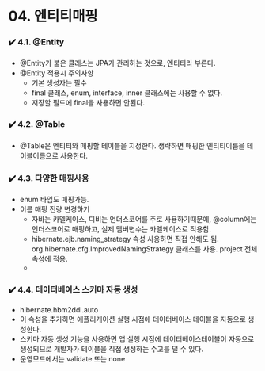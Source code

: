 # 04. 엔티티매핑

### ✔️ 4.1. @Entity
- @Entity가 붙은 클래스는 JPA가 관리하는 것으로, 엔티티라 부른다.
- @Entity 적용시 주의사항
  - 기본 생성자는 필수
  - final 클래스, enum, interface, inner 클래스에는 사용할 수 없다.
  - 저장할 필드에 final을 사용하면 안된다.
### ✔️ 4.2. @Table
- @Table은 엔티티와 매핑할 테이블을 지정한다. 생략하면 매핑한 엔티티이름을 테이블이름으로 사용한다. 

### ✔️ 4.3. 다양한 매핑사용
- enum 타입도 매핑가능.
- 이름 매핑 전량 변경하기
  - 자바는 카멜케이스, 디비는 언더스코어를 주로 사용하기때문에, @column에는 언더스코어로 매핑하고, 실제 멤버변수는 카멜케이스로 적용함.
  - hibernate.ejb.naming_strategy 속성 사용하면 직접 안해도 됨. org.hibernate.cfg.ImprovedNamingStrategy 클래스를 사용. project 전체 속성에 적용.
  - <property name="hibernate.ejb.naming_strategy" value="org.hibernate.cfg.ImprobedNamingStrategy">

### ✔️ 4.4. 데이터베이스 스키마 자동 생성
- hibernate.hbm2ddl.auto
- 이 속성을 추가하면 애플리케이션 실행 시점에 데이터베이스 테이블을 자동으로 생성한다.
- 스키마 자동 생성 기능을 사용하면 앱 실행 시점에 데이터베이스테이블이 자동으로 생성되므로 개발자가 테이블을 직접 생성하는 수고를 덜 수 있다.
- 운영모드에서는 validate 또는 none

